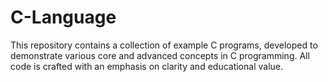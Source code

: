 # C-Language

This repository contains a collection of example C programs, developed to demonstrate various core and advanced concepts in C programming. All code is crafted with an emphasis on clarity and educational value.

